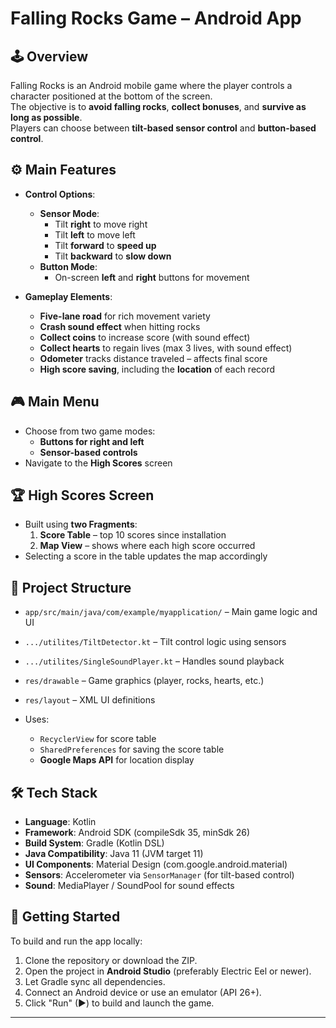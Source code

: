 # Falling Rocks Game – Android App

## 🕹️ Overview
Falling Rocks is an Android mobile game where the player controls a character positioned at the bottom of the screen.  
The objective is to **avoid falling rocks**, **collect bonuses**, and **survive as long as possible**.  
Players can choose between **tilt-based sensor control** and **button-based control**.

## ⚙️ Main Features

- **Control Options**:
    - **Sensor Mode**:
        - Tilt **right** to move right
        - Tilt **left** to move left
        - Tilt **forward** to **speed up**
        - Tilt **backward** to **slow down**
    - **Button Mode**:
        - On-screen **left** and **right** buttons for movement

- **Gameplay Elements**:
    - **Five-lane road** for rich movement variety
    - **Crash sound effect** when hitting rocks
    - **Collect coins** to increase score (with sound effect)
    - **Collect hearts** to regain lives (max 3 lives, with sound effect)
    - **Odometer** tracks distance traveled – affects final score
    - **High score saving**, including the **location** of each record

## 🎮 Main Menu
- Choose from two game modes:
    - **Buttons for right and left**
    - **Sensor-based controls**
- Navigate to the **High Scores** screen

## 🏆 High Scores Screen

- Built using **two Fragments**:
    1. **Score Table** – top 10 scores since installation
    2. **Map View** – shows where each high score occurred
- Selecting a score in the table updates the map accordingly

## 📂 Project Structure

- `app/src/main/java/com/example/myapplication/` – Main game logic and UI
- `.../utilites/TiltDetector.kt` – Tilt control logic using sensors
- `.../utilites/SingleSoundPlayer.kt` – Handles sound playback
- `res/drawable` – Game graphics (player, rocks, hearts, etc.)
- `res/layout` – XML UI definitions

- Uses:
    - `RecyclerView` for score table
    - `SharedPreferences` for saving the score table
    - **Google Maps API** for location display

## 🛠️ Tech Stack

- **Language**: Kotlin
- **Framework**: Android SDK (compileSdk 35, minSdk 26)
- **Build System**: Gradle (Kotlin DSL)
- **Java Compatibility**: Java 11 (JVM target 11)
- **UI Components**: Material Design (com.google.android.material)
- **Sensors**: Accelerometer via `SensorManager` (for tilt-based control)
- **Sound**: MediaPlayer / SoundPool for sound effects

## 🚀 Getting Started

To build and run the app locally:

1. Clone the repository or download the ZIP.
2. Open the project in **Android Studio** (preferably Electric Eel or newer).
3. Let Gradle sync all dependencies.
4. Connect an Android device or use an emulator (API 26+).
5. Click "Run" (▶) to build and launch the game.

---